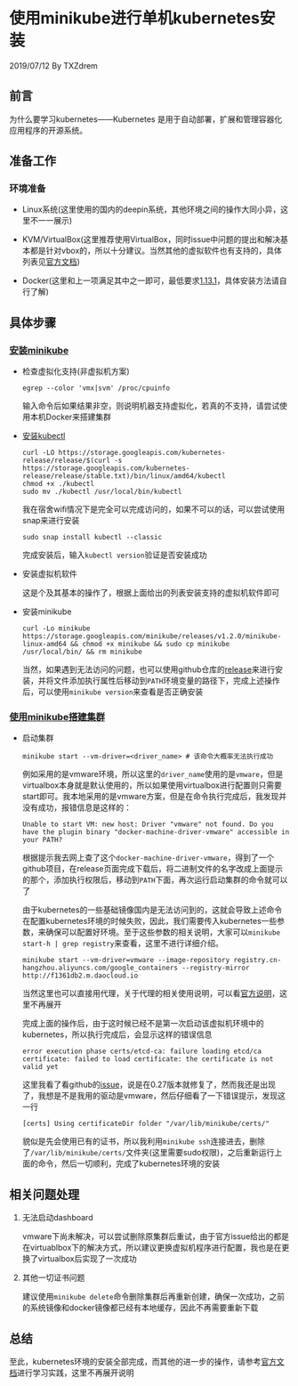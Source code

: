 # 使用minikube进行单机kubernetes安装

2019/07/12 By TXZdrem

## 前言

为什么要学习kubernetes——Kubernetes 是用于自动部署，扩展和管理容器化应用程序的开源系统。

## 准备工作

### 环境准备

- Linux系统(这里使用的国内的deepin系统，其他环境之间的操作大同小异，这里不一一展示)

- KVM/VirtualBox(这里推荐使用VirtualBox，同时issue中问题的提出和解决基本都是针对vbox的，所以十分建议。当然其他的虚拟软件也有支持的，具体列表见[官方文档](https://kubernetes.io/docs/setup/learning-environment/minikube/#specifying-the-vm-driver))

- Docker(这里和上一项满足其中之一即可，最低要求[1.13.1](https://github.com/kubernetes/kubernetes/pull/77051)，具体安装方法请自行了解)

## 具体步骤

### [安装minikube](https://kubernetes.io/docs/tasks/tools/install-minikube/)

- 检查虚拟化支持(非虚拟机方案)

    ```(shell)
    egrep --color 'vmx|svm' /proc/cpuinfo
    ```

    输入命令后如果结果非空，则说明机器支持虚拟化，若真的不支持，请尝试使用本机Docker来搭建集群

- [安装kubectl](https://kubernetes.io/docs/tasks/tools/install-kubectl/#install-kubectl-on-linux)

    ```(shell)
    curl -LO https://storage.googleapis.com/kubernetes-release/release/$(curl -s https://storage.googleapis.com/kubernetes-release/release/stable.txt)/bin/linux/amd64/kubectl
    chmod +x ./kubectl
    sudo mv ./kubectl /usr/local/bin/kubectl
    ```

    我在宿舍wifi情况下是完全可以完成访问的，如果不可以的话，可以尝试使用snap来进行安装

    ```(shell)
    sudo snap install kubectl --classic
    ```

    完成安装后，输入`kubectl version`验证是否安装成功

- 安装虚拟机软件

    这是个及其基本的操作了，根据上面给出的列表安装支持的虚拟机软件即可

- 安装minikube

    ```(bash)
    curl -Lo minikube https://storage.googleapis.com/minikube/releases/v1.2.0/minikube-linux-amd64 && chmod +x minikube && sudo cp minikube /usr/local/bin/ && rm minikube
    ```

    当然，如果遇到无法访问的问题，也可以使用github仓库的[release](https://github.com/kubernetes/minikube/releases)来进行安装，并将文件添加执行属性后移动到`PATH`环境变量的路径下，完成上述操作后，可以使用`minikube version`来查看是否正确安装

### [使用minikube搭建集群](https://kubernetes.io/docs/setup/learning-environment/minikube/)

- 启动集群

    ```(shell)
    minikube start --vm-driver=<driver_name> # 该命令大概率无法执行成功
    ```

    例如采用的是vmware环境，所以这里的`driver_name`使用的是`vmware`，但是virtualbox本身就是默认使用的，所以如果使用virtualbox进行配置则只需要start即可。我本地采用的是vmware方案，但是在命令执行完成后，我发现并没有成功，报错信息是这样的：

    ```(text)
    Unable to start VM: new host: Driver "vmware" not found. Do you have the plugin binary "docker-machine-driver-vmware" accessible in your PATH?
    ```

    根据提示我去网上查了这个`docker-machine-driver-vmware`，得到了一个github项目，在release页面完成下载后，将二进制文件的名字改成上面提示的那个，添加执行权限后，移动到`PATH`下面，再次运行启动集群的命令就可以了

    由于kubernetes的一些基础镜像国内是无法访问到的，这就会导致上述命令在配置kubernetes环境的时候失败，因此，我们需要传入kubernetes一些参数，来确保可以配置好环境。至于这些参数的相关说明，大家可以`minikube start-h | grep registry`来查看，这里不进行详细介绍。

    ```(bash)
    minikube start --vm-driver=vmware --image-repository registry.cn-hangzhou.aliyuncs.com/google_containers --registry-mirror http://f1361db2.m.daocloud.io
    ```

    当然这里也可以直接用代理，关于代理的相关使用说明，可以看[官方说明](https://kubernetes.io/docs/setup/learning-environment/minikube/#using-minikube-with-an-http-proxy)，这里不再展开

    完成上面的操作后，由于这时候已经不是第一次启动该虚拟机环境中的kubernetes，所以执行完成后，会显示这样的错误信息

    ```(text)
    error execution phase certs/etcd-ca: failure loading etcd/ca certificate: failed to load certificate: the certificate is not valid yet
    ```

    这里我看了看github的[issue](https://github.com/kubernetes/minikube/issues/2749)，说是在0.27版本就修复了，然而我还是出现了，我想是不是我用的驱动是vmware，然后仔细看了一下错误提示，发现这一行

    ```(text)
    [certs] Using certificateDir folder "/var/lib/minikube/certs/"
    ```

    貌似是先会使用已有的证书，所以我利用`minikube ssh`连接进去，删除了`/var/lib/minikube/certs/`文件夹(这里需要sudo权限)，之后重新运行上面的命令，然后一切顺利，完成了kubernetes环境的安装

## 相关问题处理

1. 无法启动dashboard

    vmware下尚未解决，可以尝试删除原集群后重试，由于官方issue给出的都是在virtuablbox下的解决方式，所以建议更换虚拟机程序进行配置，我也是在更换了virtualbox后实现了一次成功

1. 其他一切证书问题

    建议使用`minikube delete`命令删除集群后再重新创建，确保一次成功，之前的系统镜像和docker镜像都已经有本地缓存，因此不再需要重新下载

## 总结

至此，kubernetes环境的安装全部完成，而其他的进一步的操作，请参考[官方文档](https://kubernetes.io/docs/setup/learning-environment/minikube/)进行学习实践，这里不再展开说明
